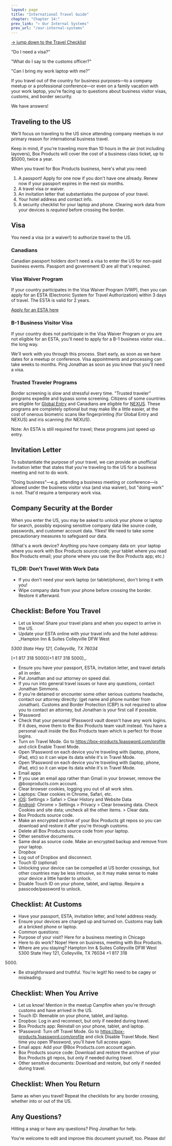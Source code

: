 ```yaml
---
layout: page
title: "International Travel Guide"
chapter: "Chapter 14:"
prev_link: "← Our Internal Systems"
prev_url: "/our-internal-systems"
---
```


[→ jump down to the Travel Checklist](#checklist-before-you-travel)

"Do I need a visa?"

"What do I say to the customs officer?"

"Can I bring my work laptop with me?"

If you travel out of the country for business purposes—to a company meetup or a professional conference—or even on a
family vacation with your work laptop, you're facing up to questions about business visitor visas, customs, and border
security.

We have answers!

## Traveling to the US

We'll focus on traveling to the US since attending company meetups is our primary reason for international business
travel.

Keep in mind, if you're traveling more than 10 hours in the air (not including layovers), Box Products will cover the
cost of a business class ticket, up to \$5000, twice a year.

When you travel for Box Products business, here's what you need:

1. A passport! Apply for one now if you don't have one already. Renew now if your passport expires in the next six
   months.
2. A travel visa or waiver.
3. An invitation letter that substantiates the purpose of your travel.
4. Your hotel address and contact info.
5. A security checklist for your laptop and phone. Clearing work data from your devices is _required_ before crossing
   the border.

## Visa

You need a visa (or a waiver!) to authorize travel to the US.

### Canadians

Canadian passport holders don't need a visa to enter the US for non-paid business events. Passport and government ID are
all that's required.

### Visa Waiver Program

If your country participates in the Visa Waiver Program (VWP), then you can apply for an ESTA (Electronic System for
Travel Authorization) within 3 days of travel. The ESTA is valid for 2 years.

[Apply for an ESTA here](https://esta.cbp.dhs.gov/esta/)

### B-1 Business Visitor Visa

If your country does not participate in the Visa Waiver Program or you are not eligible for an ESTA, you'll need to
apply for a B-1 business visitor visa… the long way.

We'll work with you through this process. Start early, as soon as we have dates for a meetup or conference. Visa
appointments and processing can take weeks to months. Ping Jonathan as soon as you know that you'll need a visa.

### Trusted Traveler Programs

Border screening is slow and stressful every time. "Trusted traveler" programs expedite and bypass some screening.
Citizens of some countries are eligible for [Global
Entry](https://help.cbp.gov/app/answers/detail/a_id/1035/~/global-entry-program---who-can-apply) and Canadians are
eligible for [NEXUS](https://www.cbp.gov/travel/trusted-traveler-programs/nexus/nexus-eligibility). These programs are
completely optional but may make life a little easier, at the cost of onerous biometric scans like fingerprinting (for
Global Entry and NEXUS) and iris scanning (for NEXUS).

Note: An ESTA is still required for travel; these programs just speed up entry.

## Invitation Letter

To substantiate the purpose of your travel, we can provide an unofficial invitation letter that states that you're
traveling to the US for a business meeting and not to do work.

"Doing business"—e.g. attending a business meeting or conference—is allowed under the business visitor visa (and visa
waiver), but "doing work" is not. That'd require a temporary work visa.

## Company Security at the Border

When you enter the US, you may be asked to unlock your phone or laptop for search, possibly exposing sensitive company
data like source code, passwords, and customer account data. Yikes! We need to take some precautionary measures to
safeguard our data.

(What's a work device? Anything you have company data on: your laptop where you work with Box Products source code; your
tablet where you read Box Products email; your phone where you use the Box Products app; etc.)

### TL;DR: Don't Travel With Work Data

- If you don't need your work laptop (or tablet/phone), don't bring it with you!
- Wipe company data from your phone before crossing the border. Restore it afterward.

## Checklist: Before You Travel

- Let us know! Share your travel plans and when you expect to arrive in the US.
- Update your ESTA online with your travel info and the hotel address:
  \_Hampton Inn & Suites Colleyville DFW West

<address>5300 State Hwy 121, Colleyville, TX 76034</address>

[+1 817 318 5000](+1 817 318 5000)\_.

- Ensure you have your passport, ESTA, invitation letter, and travel details all in order.
- Put Jonathan and our attorney on speed dial.
- If you run into general travel issues or have any questions, contact Jonathan Simmons.
- If you're detained or encounter some other serious customs headache, contact our attorney directly: (get name and
  phone number from Jonathan). Customs and Border Protection (CBP) is not required to allow you to contact an attorney,
  but Jonathan is your first call if possible.
- 1Password
- Check that your personal 1Password vault doesn't have any work logins. If it does, move them to the Box Products team
  vault instead. You have a personal vault inside the Box Products team which is perfect for those logins.
- Turn on Travel Mode. Go to https://box-products.1password.com/profile and click Enable Travel Mode.
- Open 1Password on each device you're traveling with (laptop, phone, iPad, etc) so it can wipe its data while it's in
  Travel Mode.
- Open 1Password on each device you're traveling with (laptop, phone, iPad, etc) so it can wipe its data while it's in
  Travel Mode.
- Email apps
- If you use an email app rather than Gmail in your browser, remove the @boxproducts.com account.
- Clear browser cookies, logging you out of all work sites.
- Laptops: Clear cookies in Chrome, Safari, etc.
- [iOS](https://support.apple.com/en-us/HT201265): Settings > Safari > Clear History and Website Data
- [Android](https://support.google.com/chrome/answer/95647?co=GENIE.Platform%3DAndroid&hl=en): Chrome > Settings >
  Privacy > Clear browsing data. Check Cookies and site data; uncheck all the other items. > Clear data.
- Box Products source code.
- Make an encrypted archive of your Box Products git repos so you can download and restore it after you're through
  customs.
- Delete all Box Products source code from your laptop.
- Other sensitive documents.
- Same deal as source code. Make an encrypted backup and remove from your laptop.
- Dropbox
- Log out of Dropbox and disconnect.
- Touch ID (optional)
- Unlocking your device can be compelled at US border crossings, but other countries may be less intrusive, so it may
  make sense to make your device a little harder to unlock.
- Disable Touch ID on your phone, tablet, and laptop. Require a passcode/password to unlock.

## Checklist: At Customs

- Have your passport, ESTA, invitation letter, and hotel address ready.
- Ensure your devices are charged up and turned on. Customs may balk at a bricked phone or laptop.
- Common questions:
- Purpose of your visit? Here for a business meeting in Chicago
- Here to do work? Nope! Here on business, meeting with Box Products.
- Where are you staying? Hampton Inn & Suites Colleyville DFW West 5300 State Hwy 121, Colleyville, TX 76034 +1 817 318

5000.

- Be straighforward and truthful. You're legit! No need to be cagey or misleading.

## Checklist: When You Arrive

- Let us know! Mention in the meetup Campfire when you're through customs and have arrived in the US.
- Touch ID: Reenable on your phone, tablet, and laptop.
- Dropbox: Log in and reconnect, but only if needed during travel.
- Box Products app: Reinstall on your phone, tablet, and laptop.
- 1Password: Turn off Travel Mode. Go to https://box-products.1password.com/profile and click Disable Travel Mode. Next
  time you open 1Password, you'll have full access again.
- Email apps: Add your @Box Products.com account again.
- Box Products source code: Download and restore the archive of your Box Products git repos, but only if needed during
  travel.
- Other sensitive documents: Download and restore, but only if needed during travel.

## Checklist: When You Return

Same as when you travel! Repeat the checklists for any border crossing, whether into or out of the US.

## Any Questions?

Hitting a snag or have any questions? Ping Jonathan for help.

You're welcome to edit and improve this document yourself, too. Please do!

